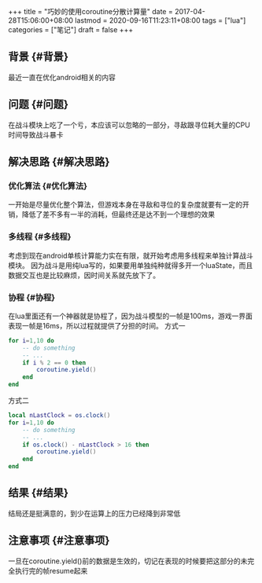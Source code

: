 +++
title = "巧妙的使用coroutine分散计算量"
date = 2017-04-28T15:06:00+08:00
lastmod = 2020-09-16T11:23:11+08:00
tags = ["lua"]
categories = ["笔记"]
draft = false
+++

## 背景 {#背景}

最近一直在优化android相关的内容


## 问题 {#问题}

在战斗模块上吃了一个亏，本应该可以忽略的一部分，寻敌跟寻位耗大量的CPU时间导致战斗暴卡


## 解决思路 {#解决思路}


### 优化算法 {#优化算法}

一开始是尽量优化整个算法，但游戏本身在寻敌和寻位的复杂度就要有一定的开销，降低了差不多有一半的消耗，但最终还是达不到一个理想的效果


### 多线程 {#多线程}

考虑到现在android单核计算能力实在有限，就开始考虑用多线程来单独计算战斗模块。
因为战斗是用纯lua写的，如果要用单独纯种就得多开一个luaState，而且数据交互也是比较麻烦，因时间关系就先放下了。


### 协程 {#协程}

在lua里面还有一个神器就是协程了，因为战斗模型的一帧是100ms，游戏一界面表现一帧是16ms，所以过程就提供了分担的时间。
方式一

```lua
for i=1,10 do
    -- do something
    -- ...
    if i % 2 == 0 then
        coroutine.yield()
    end
end
```

方式二

```lua
local nLastClock = os.clock()
for i=1,10 do
    -- do something
    -- ...
    if os.clock() - nLastClock > 16 then
        coroutine.yield()
    end
end
```


## 结果 {#结果}

结局还是挺满意的，到少在运算上的压力已经降到非常低


## 注意事项 {#注意事项}

一旦在coroutine.yield()前的数据是生效的，切记在表现的时候要把这部分的未完全执行完的帧resume起来
